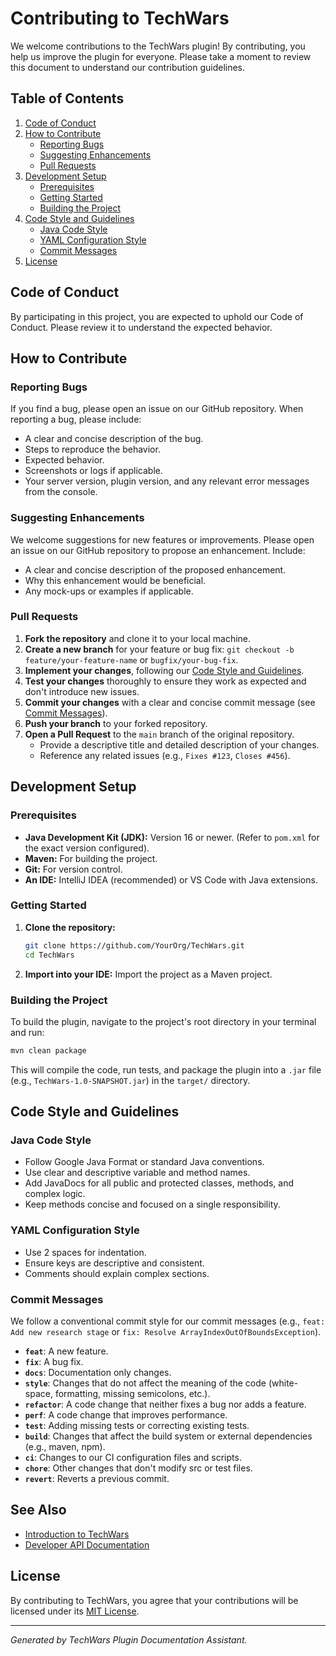 # Contributing to TechWars

We welcome contributions to the TechWars plugin! By contributing, you help us improve the plugin for everyone. Please take a moment to review this document to understand our contribution guidelines.

## Table of Contents

1.  [Code of Conduct](#code-of-conduct)
2.  [How to Contribute](#how-to-contribute)
    *   [Reporting Bugs](#reporting-bugs)
    *   [Suggesting Enhancements](#suggesting-enhancements)
    *   [Pull Requests](#pull-requests)
3.  [Development Setup](#development-setup)
    *   [Prerequisites](#prerequisites)
    *   [Getting Started](#getting-started)
    *   [Building the Project](#building-the-project)
4.  [Code Style and Guidelines](#code-style-and-guidelines)
    *   [Java Code Style](#java-code-style)
    *   [YAML Configuration Style](#yaml-configuration-style)
    *   [Commit Messages](#commit-messages)
5.  [License](#license)

## Code of Conduct

By participating in this project, you are expected to uphold our Code of Conduct. Please review it to understand the expected behavior.

## How to Contribute

### Reporting Bugs

If you find a bug, please open an issue on our GitHub repository. When reporting a bug, please include:

*   A clear and concise description of the bug.
*   Steps to reproduce the behavior.
*   Expected behavior.
*   Screenshots or logs if applicable.
*   Your server version, plugin version, and any relevant error messages from the console.

### Suggesting Enhancements

We welcome suggestions for new features or improvements. Please open an issue on our GitHub repository to propose an enhancement. Include:

*   A clear and concise description of the proposed enhancement.
*   Why this enhancement would be beneficial.
*   Any mock-ups or examples if applicable.

### Pull Requests

1.  **Fork the repository** and clone it to your local machine.
2.  **Create a new branch** for your feature or bug fix: `git checkout -b feature/your-feature-name` or `bugfix/your-bug-fix`.
3.  **Implement your changes**, following our [Code Style and Guidelines](#code-style-and-guidelines).
4.  **Test your changes** thoroughly to ensure they work as expected and don't introduce new issues.
5.  **Commit your changes** with a clear and concise commit message (see [Commit Messages](#commit-messages)).
6.  **Push your branch** to your forked repository.
7.  **Open a Pull Request** to the `main` branch of the original repository.
    *   Provide a descriptive title and detailed description of your changes.
    *   Reference any related issues (e.g., `Fixes #123`, `Closes #456`).

## Development Setup

### Prerequisites

*   **Java Development Kit (JDK):** Version 16 or newer. (Refer to `pom.xml` for the exact version configured).
*   **Maven:** For building the project.
*   **Git:** For version control.
*   **An IDE:** IntelliJ IDEA (recommended) or VS Code with Java extensions.

### Getting Started

1.  **Clone the repository:**
    ```bash
    git clone https://github.com/YourOrg/TechWars.git
    cd TechWars
    ```
2.  **Import into your IDE:** Import the project as a Maven project.

### Building the Project

To build the plugin, navigate to the project's root directory in your terminal and run:

```bash
mvn clean package
```

This will compile the code, run tests, and package the plugin into a `.jar` file (e.g., `TechWars-1.0-SNAPSHOT.jar`) in the `target/` directory.

## Code Style and Guidelines

### Java Code Style

*   Follow Google Java Format or standard Java conventions.
*   Use clear and descriptive variable and method names.
*   Add JavaDocs for all public and protected classes, methods, and complex logic.
*   Keep methods concise and focused on a single responsibility.

### YAML Configuration Style

*   Use 2 spaces for indentation.
*   Ensure keys are descriptive and consistent.
*   Comments should explain complex sections.

### Commit Messages

We follow a conventional commit style for our commit messages (e.g., `feat: Add new research stage` or `fix: Resolve ArrayIndexOutOfBoundsException`).

*   **`feat`**: A new feature.
*   **`fix`**: A bug fix.
*   **`docs`**: Documentation only changes.
*   **`style`**: Changes that do not affect the meaning of the code (white-space, formatting, missing semicolons, etc.).
*   **`refactor`**: A code change that neither fixes a bug nor adds a feature.
*   **`perf`**: A code change that improves performance.
*   **`test`**: Adding missing tests or correcting existing tests.
*   **`build`**: Changes that affect the build system or external dependencies (e.g., maven, npm).
*   **`ci`**: Changes to our CI configuration files and scripts.
*   **`chore`**: Other changes that don't modify src or test files.
*   **`revert`**: Reverts a previous commit.

## See Also

*   [Introduction to TechWars](../README.md)
*   [Developer API Documentation](../docs/DEVELOPER_API.md)

## License

By contributing to TechWars, you agree that your contributions will be licensed under its [MIT License](LICENSE).

---
*Generated by TechWars Plugin Documentation Assistant.*
